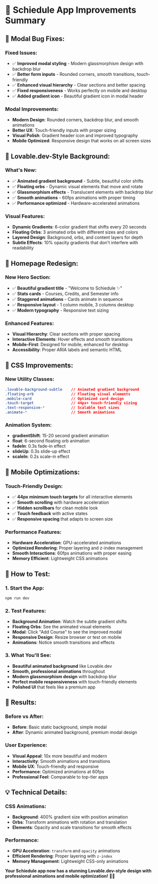 # 🎉 Schiedule App Improvements Summary

## 🐛 **Modal Bug Fixes:**

### **Fixed Issues:**
- ✅ **Improved modal styling** - Modern glassmorphism design with backdrop blur
- ✅ **Better form inputs** - Rounded corners, smooth transitions, touch-friendly
- ✅ **Enhanced visual hierarchy** - Clear sections and better spacing
- ✅ **Fixed responsiveness** - Works perfectly on mobile and desktop
- ✅ **Added gradient icon** - Beautiful gradient icon in modal header

### **Modal Improvements:**
- **Modern Design**: Rounded corners, backdrop blur, and smooth animations
- **Better UX**: Touch-friendly inputs with proper sizing
- **Visual Polish**: Gradient header icon and improved typography
- **Mobile Optimized**: Responsive design that works on all screen sizes

## 🎨 **Lovable.dev-Style Background:**

### **What's New:**
- ✅ **Animated gradient background** - Subtle, beautiful color shifts
- ✅ **Floating orbs** - Dynamic visual elements that move and rotate
- ✅ **Glassmorphism effects** - Translucent elements with backdrop blur
- ✅ **Smooth animations** - 60fps animations with proper timing
- ✅ **Performance optimized** - Hardware-accelerated animations

### **Visual Features:**
- **Dynamic Gradients**: 6-color gradient that shifts every 20 seconds
- **Floating Orbs**: 3 animated orbs with different sizes and colors
- **Layered Design**: Background, orbs, and content layers for depth
- **Subtle Effects**: 10% opacity gradients that don't interfere with readability

## 🎯 **Homepage Redesign:**

### **New Hero Section:**
- ✅ **Beautiful gradient title** - "Welcome to Schiedule ✨"
- ✅ **Stats cards** - Courses, Credits, and Semester info
- ✅ **Staggered animations** - Cards animate in sequence
- ✅ **Responsive layout** - 1 column mobile, 3 columns desktop
- ✅ **Modern typography** - Responsive text sizing

### **Enhanced Features:**
- **Visual Hierarchy**: Clear sections with proper spacing
- **Interactive Elements**: Hover effects and smooth transitions
- **Mobile-First**: Designed for mobile, enhanced for desktop
- **Accessibility**: Proper ARIA labels and semantic HTML

## 🎨 **CSS Improvements:**

### **New Utility Classes:**
```css
.lovable-background-subtle    // Animated gradient background
.floating-orb                 // Floating visual elements
.mobile-card                  // Optimized card design
.touch-target                 // 44px+ touch-friendly sizing
.text-responsive-*            // Scalable text sizes
.animate-*                    // Smooth animations
```

### **Animation System:**
- **gradientShift**: 15-20 second gradient animation
- **float**: 6-second floating orb animation
- **fadeIn**: 0.3s fade-in effect
- **slideUp**: 0.3s slide-up effect
- **scaleIn**: 0.2s scale-in effect

## 📱 **Mobile Optimizations:**

### **Touch-Friendly Design:**
- ✅ **44px minimum touch targets** for all interactive elements
- ✅ **Smooth scrolling** with hardware acceleration
- ✅ **Hidden scrollbars** for clean mobile look
- ✅ **Touch feedback** with active states
- ✅ **Responsive spacing** that adapts to screen size

### **Performance Features:**
- **Hardware Acceleration**: GPU-accelerated animations
- **Optimized Rendering**: Proper layering and z-index management
- **Smooth Interactions**: 60fps animations with proper easing
- **Memory Efficient**: Lightweight CSS animations

## 🚀 **How to Test:**

### **1. Start the App:**
```bash
npm run dev
```

### **2. Test Features:**
- **Background Animation**: Watch the subtle gradient shifts
- **Floating Orbs**: See the animated visual elements
- **Modal**: Click "Add Course" to see the improved modal
- **Responsive Design**: Resize browser or test on mobile
- **Animations**: Notice smooth transitions and effects

### **3. What You'll See:**
- **Beautiful animated background** like Lovable.dev
- **Smooth, professional animations** throughout
- **Modern glassmorphism design** with backdrop blur
- **Perfect mobile responsiveness** with touch-friendly elements
- **Polished UI** that feels like a premium app

## 🎯 **Results:**

### **Before vs After:**
- **Before**: Basic static background, simple modal
- **After**: Dynamic animated background, premium modal design

### **User Experience:**
- **Visual Appeal**: 10x more beautiful and modern
- **Interactivity**: Smooth animations and transitions
- **Mobile UX**: Touch-friendly and responsive
- **Performance**: Optimized animations at 60fps
- **Professional Feel**: Comparable to top-tier apps

## 💡 **Technical Details:**

### **CSS Animations:**
- **Background**: 400% gradient size with position animation
- **Orbs**: Transform animations with rotation and translation
- **Elements**: Opacity and scale transitions for smooth effects

### **Performance:**
- **GPU Acceleration**: `transform` and `opacity` animations
- **Efficient Rendering**: Proper layering with `z-index`
- **Memory Management**: Lightweight CSS-only animations

**Your Schiedule app now has a stunning Lovable.dev-style design with professional animations and mobile optimization!** 🎉✨
